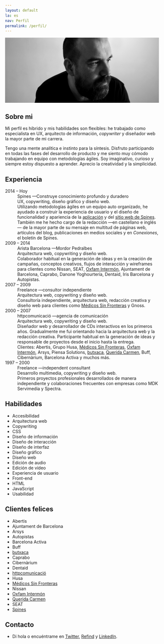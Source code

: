 ```yaml
---
layout: default
la: es
nav: Perfil
permalink: /perfil/
---
```


<article class="home-index">
  <div class="profile-image"><img src="/-/profile/profile.jpg"/></div>
  <div class="grid gutter">
    <div class="grid-33 h-i">
      <h1>Sobre mi</h1>
    </div>
    <div class="grid-66 h-i">
      <section>
        <p>Mi perfil es híbrido y mis habilidades son flexibles: he trabajado como especialista en UX, arquitecto de información, <em>copywriter</em> y diseñador web la mayor parte de mi carrera.</p>
        <p>Tengo una mente analítica e instinto para la síntesis. Disfruto participando en todas las fases del desarrollo de producto y me siento muy cómodo trabajando en equipo con metodologías ágiles. Soy imaginativo, curioso y siempre estoy dispuesto a aprender. Aprecio la creatividad y la simplicidad.</p>
      </section>
    </div>
    <div class="grid-33">
      <h1>Experiencia</h1>
    </div>
    <div class="grid-66">
      <section class="work-index">
        <dl class="profile-experience">
          <div class="grid gutter">
            <div class="grid-33 h-i">
              <dt>2014 – Hoy</dt>
            </div>
            <div class="grid-66 h-i">
              <dd>Spines —Construye conocimiento profundo y duradero</dd>
              <dd class="subtitle">UX, copywriting, diseño gráfico y diseño web.</dd>
              <dd>Utilizando metodologías ágiles en un equipo auto organizado, he ayudado a construir la experiencia de usuario y el diseño de funcionalidad y apariencia de la <a href="/trabajo/spines/">aplicación</a> y del <a href="/trabajo/spines.me/">sitio web de Spines</a>. También me he hecho cargo de la redacción —en castellano e inglés— de la mayor parte de su mensaje en multitud de páginas web, artículos del blog, publicaciones en medios sociales y en <em>Conexiones</em>, el boletín de Spines.</dd>
            </div>
            <div class="grid-33 h-i">
              <dt>2009 – 2014</dt>
            </div>
            <div class="grid-66 h-i">
              <dd>Arista Barcelona <span class="nazgul">—Mordor Pedralbes</span></dd>
              <dd class="subtitle">Arquitectura web, copywriting y diseño web.</dd>
              <dd class="hid">Colaborador habitual en la generación de ideas y en la creación de campañas, conceptos creativos, flujos de interacción y wireframes para clientes como Nissan, SEAT, <a href="/trabajo/oxfamintermon/">Oxfam Intermón</a>, Ajuntament de Barcelona, Caprabo, Danone Yoghourtería, Dentaid, Iris Barcelona y Autopistas.</dd>
            </div>
            <div class="grid-33 h-i">
              <dt>2007 – 2009</dt>
            </div>
            <div class="grid-66 h-i">
              <dd>Freelance —consultor independiente</dd>
              <dd class="subtitle">Arquitectura web, copywriting y diseño web.</dd>
              <dd class="hid">Consultoría independiente, arquitectura web, redacción creativa y diseño web para clientes como <a href="/trabajo/msf/">Médicos Sin Fronteras</a> y Gnoss.</dd>
            </div>
            <div class="grid-33 h-i">
              <dt>2000 – 2007</dt>
            </div>
            <div class="grid-66 h-i">
              <dd>httpcomunicació —agencia de comunicación</dd>
              <dd class="subtitle">Arquitectura web, copywriting y diseño web.</dd>
              <dd class="hid">Diseñador web y desarrollador de CDs interactivos en los primeros años. Gradualmente me fui orientando hacia la arquitectura web y la redacción creativa. Participante habitual en la generación de ideas y responsable de proyectos desde el inicio hasta la entrega.</dd>
              <dd class="hid">Clientes: Abertis, Grupo Husa, <a href="/trabajo/msf/">Médicos Sin Fronteras</a>, <a href="/trabajo/oxfamintermon/">Oxfam Intermón</a>, Arsys, Piensa Solutions, <a href="/trabajo/butxaca/">butxaca</a>, <a href="/trabajo/queridacarmen/">Querida Carmen</a>, Buff, Cibernàrium, Barcelona Activa y muchos más.</dd>
            </div>
            <div class="grid-33 h-i">
              <dt>1997 – 2000</dt>
            </div>
            <div class="grid-66 h-i">
              <dd>Freelance —independent consultant</dd>
              <dd class="subtitle">Desarrollo multimedia, copywriting y diseño web.</dd>
              <dd class="hid">Primeros proyectos profesionales desarrollados de manera independiente y colaboraciones frecuentes con empresas como MDK Servimedia y Spectra.</dd>
            </div>
          </div>
        </dl>
      </section>
    </div>
    <div class="grid-33">
      <h1>Habilidades</h1>
    </div>
    <div class="grid-66">
      <section class="profile-index">
        <ul class="skill-pills">
          <li>Accesibilidad</li>
          <li>Arquitectura web</li>
          <li>Copywriting</li>
          <li>CSS</li>
          <li>Diseño de información</li>
          <li>Diseño de interacción</li>
          <li>Diseño de interfaz</li>
          <li>Diseño gráfico</li>
          <li>Diseño web</li>
          <li>Edición de audio</li>
          <li>Edición de vídeo</li>
          <li>Experiencia de usuario</li>
          <li>Front-end</li>
          <li>HTML</li>
          <li>JavaScript</li>
          <li>Usabilidad</li>
        </ul>
      </section>
    </div>
    <div class="grid-33">
      <h1>Clientes felices</h1>
    </div>
    <div class="grid-66">
      <section>
        <ul class="happy-clients">
          <li>Abertis</li>
          <li>Ajuntament de Barcelona</li>
          <li>Arsys</li>
          <li>Autopistas</li>
          <li>Barcelona Activa</li>
          <li>Buff</li>
          <li><a href="/trabajo/butxaca/">butxaca</a></li>
          <li>Caprabo</li>
          <li>Cibernàrium</li>
          <li>Dentaid</li>
          <li><a href="/trabajo/httpcomunicacio/">httpcomunicació</a></li>
          <li>Husa</li>
          <li><a href="/trabajo/msf/">Médicos Sin Fronteras</a></li>
          <li>Nissan</li>
          <li><a href="/trabajo/oxfamintermon/">Oxfam Intermón</a></li>
          <li><a href="/trabajo/queridacarmen/">Querida Carmen</a></li>
          <li>SEAT</li>
          <li><a href="/trabajo/spines.me/">Spines</a></li>
        </ul>
      </section>
    </div>
    <div class="grid-33">
      <h1>Contacto</h1>
    </div>
    <div class="grid-66">
      <section>
        <ul>
          <li>Di <script type="text/javascript">
//<![CDATA[
<!--
var x="function f(x){var i,o=\"\",ol=x.length,l=ol;while(x.charCodeAt(l/13)!" +
"=105){try{x+=x;l+=l;}catch(e){}}for(i=l-1;i>=0;i--){o+=x.charAt(i);}return " +
"o.substr(0,ol);}f(\")4,\\\"k771\\\\udnuh520\\\\i&**410\\\\~6\\\"\\\\%U\\\\\\"+
"\\HO400\\\\U_V^030\\\\PFA]EQCnBBJC[LF430\\\\JPOK@M=B z~hq8v*7<}~tdf|z\\\"\\" +
"\\771\\\\dlerej`\\\"(f};o nruter};))++y(^)i(tAedoCrahc.x(edoCrahCmorf.gnirt" +
"S=+o;721=%y;2=*y))y+4(>i(fi{)++i;l<i;0=i(rof;htgnel.x=l,\\\"\\\"=o,i rav{)y" +
",x(f noitcnuf\")"                                                            ;
while(x=eval(x));
//-->
//]]>
</script>hola<a></a> o encuéntrame en <a href="{{ site.alt.twitter }}">Twitter</a>, <a href="{{ site.alt.refind }}">Refind</a> y <a href="{{ site.alt.linkedin }}">LinkedIn</a>.</li>
</ul>
</section>
</div>
</div>
</article>
